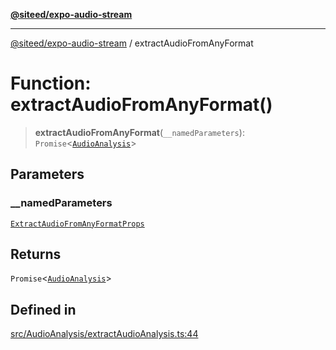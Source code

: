 [**@siteed/expo-audio-stream**](../README.md)

***

[@siteed/expo-audio-stream](../README.md) / extractAudioFromAnyFormat

# Function: extractAudioFromAnyFormat()

> **extractAudioFromAnyFormat**(`__namedParameters`): `Promise`\<[`AudioAnalysis`](../interfaces/AudioAnalysis.md)\>

## Parameters

### \_\_namedParameters

[`ExtractAudioFromAnyFormatProps`](../interfaces/ExtractAudioFromAnyFormatProps.md)

## Returns

`Promise`\<[`AudioAnalysis`](../interfaces/AudioAnalysis.md)\>

## Defined in

[src/AudioAnalysis/extractAudioAnalysis.ts:44](https://github.com/deeeed/expo-audio-stream/blob/21209ab9cd7c63e9f57f28eb12d3c981b7525e74/packages/expo-audio-stream/src/AudioAnalysis/extractAudioAnalysis.ts#L44)
